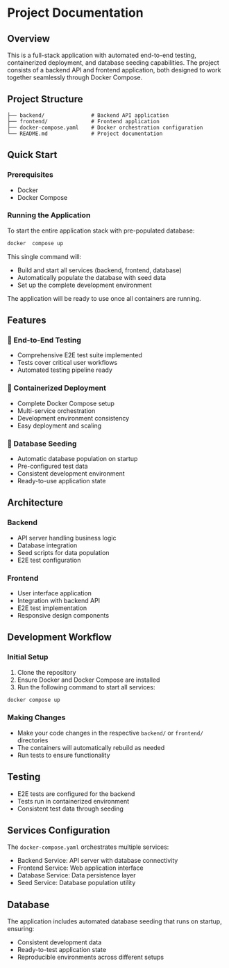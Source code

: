 # Project Documentation

## Overview

This is a full-stack application with automated end-to-end testing, containerized deployment, and database seeding capabilities. The project consists of a backend API and frontend application, both designed to work together seamlessly through Docker Compose.

## Project Structure

```
├── backend/               # Backend API application  
├── frontend/              # Frontend application  
├── docker-compose.yaml    # Docker orchestration configuration  
└── README.md              # Project documentation  
```

## Quick Start

### Prerequisites

- Docker
- Docker Compose

### Running the Application

To start the entire application stack with pre-populated database:

```bash
docker  compose up
```

This single command will:

- Build and start all services (backend, frontend, database)
- Automatically populate the database with seed data
- Set up the complete development environment

The application will be ready to use once all containers are running.

## Features

### 🧪 End-to-End Testing

- Comprehensive E2E test suite implemented  
- Tests cover critical user workflows  
- Automated testing pipeline ready  

### 🐳 Containerized Deployment

- Complete Docker Compose setup  
- Multi-service orchestration  
- Development environment consistency  
- Easy deployment and scaling  

### 🌱 Database Seeding

- Automatic database population on startup  
- Pre-configured test data  
- Consistent development environment  
- Ready-to-use application state  

## Architecture

### Backend

- API server handling business logic  
- Database integration  
- Seed scripts for data population  
- E2E test configuration  

### Frontend

- User interface application  
- Integration with backend API  
- E2E test implementation  
- Responsive design components  

## Development Workflow

### Initial Setup

1. Clone the repository  
2. Ensure Docker and Docker Compose are installed  
3. Run the following command to start all services:

```bash
docker compose up
```

### Making Changes

- Make your code changes in the respective `backend/` or `frontend/` directories  
- The containers will automatically rebuild as needed  
- Run tests to ensure functionality  

## Testing

- E2E tests are configured for the backend  
- Tests run in containerized environment  
- Consistent test data through seeding  

## Services Configuration

The `docker-compose.yaml` orchestrates multiple services:

- Backend Service: API server with database connectivity  
- Frontend Service: Web application interface  
- Database Service: Data persistence layer  
- Seed Service: Database population utility  

## Database

The application includes automated database seeding that runs on startup, ensuring:

- Consistent development data  
- Ready-to-test application state  
- Reproducible environments across different setups  
